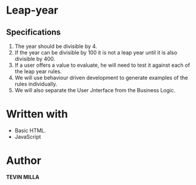 # Leap-year
## Specifications
1. The year should be divisible by 4.
2. If the year can be divisible by 100 it is not a leap year until it is also divisible by 400.
3. If a user offers a value to evaluate, he will need to test it against each of the leap year rules.
4. We will use behaviour driven development to generate examples of the rules individually.
5. We will also separate the User Jnterface from the Business Logic.
# Written with
* Basic HTML.
* JavaScript
# Author 
**TEVIN MILLA**
